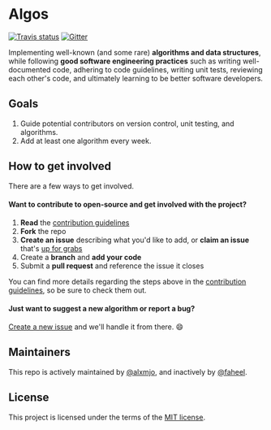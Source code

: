 # Algos

[![Travis status][travis-shield]][travis-link]
[![Gitter](https://img.shields.io/gitter/room/Algos/Algos.svg?style=for-the-badge)](https://gitter.im/Algos-f)

Implementing well-known (and some rare) **algorithms and data structures**, while following **good software engineering practices** such as writing well-documented code, adhering to code guidelines, writing unit tests, reviewing each other's code, and ultimately learning to be better software developers.

## Goals

1. Guide potential contributors on version control, unit testing, and algorithms.
1. Add at least one algorithm every week.

## How to get involved

There are a few ways to get involved.

#### Want to contribute to open-source and get involved with the project?

1. **Read** the [contribution guidelines][contrib-guide]
1. **Fork** the repo
1. **Create an issue** describing what you'd like to add, or **claim an issue** that's [up for grabs][up-for-grabs]
1. Create a **branch** and **add your code**
1. Submit a **pull request** and reference the issue it closes

You can find more details regarding the steps above in the [contribution
guidelines][contrib-guide], so be sure to check them out.

#### Just want to suggest a new algorithm or report a bug? 

[Create a new issue](https://github.com/ProAlgos/ProAlgos-Cpp/issues/new) and we'll
handle it from there. :smile:

## Maintainers

This repo is actively maintained by [@alxmjo](https://github.com/alxmjo), and inactively by [@faheel](https://github.com/faheel).

## License

This project is licensed under the terms of the [MIT license](LICENSE.md).

[travis-shield]: https://img.shields.io/travis/ProAlgos/ProAlgos-Cpp.svg?style=for-the-badge
[travis-link]: https://travis-ci.org/ProAlgos/ProAlgos-Cpp
[contrib-guide]: .github/CONTRIBUTING.md
[up-for-grabs]: https://github.com/ProAlgos/ProAlgos-Cpp/labels/Up%20for%20grabs
